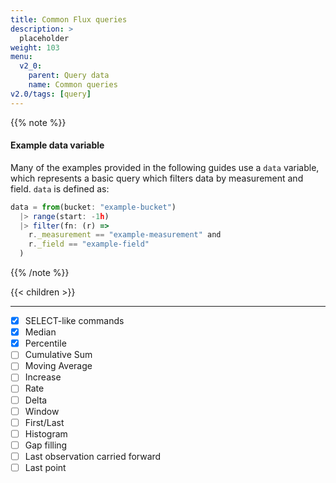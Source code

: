 ```yaml
---
title: Common Flux queries
description: >
  placeholder
weight: 103
menu:
  v2_0:
    parent: Query data
    name: Common queries
v2.0/tags: [query]
---
```



{{% note %}}
#### Example data variable
Many of the examples provided in the following guides use a `data` variable,
which represents a basic query which filters data by measurement and field.
`data` is defined as:

```js
data = from(bucket: "example-bucket")
  |> range(start: -1h)
  |> filter(fn: (r) =>
    r._measurement == "example-measurement" and
    r._field == "example-field"
  )
```
{{% /note %}}

{{< children >}}

---

- [x] SELECT-like commands
- [x] Median
- [x] Percentile
- [ ] Cumulative Sum
- [ ] Moving Average
- [ ] Increase
- [ ] Rate
- [ ] Delta
- [ ] Window
- [ ] First/Last
- [ ] Histogram
- [ ] Gap filling
- [ ] Last observation carried forward
- [ ] Last point

